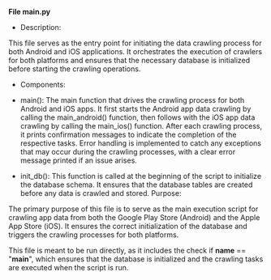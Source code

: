 **File main.py**

- Description:

This file serves as the entry point for initiating the data crawling process for both Android and iOS applications. It orchestrates the execution of crawlers for both platforms and ensures that the necessary database is initialized before starting the crawling operations.

* Components:

- main():
The main function that drives the crawling process for both Android and iOS apps. It first starts the Android app data crawling by calling the main_android() function, then follows with the iOS app data crawling by calling the main_ios() function. After each crawling process, it prints confirmation messages to indicate the completion of the respective tasks.
Error handling is implemented to catch any exceptions that may occur during the crawling processes, with a clear error message printed if an issue arises.

- init_db():
This function is called at the beginning of the script to initialize the database schema. It ensures that the database tables are created before any data is crawled and stored.
Purpose:

The primary purpose of this file is to serve as the main execution script for crawling app data from both the Google Play Store (Android) and the Apple App Store (iOS). It ensures the correct initialization of the database and triggers the crawling processes for both platforms.


This file is meant to be run directly, as it includes the check if __name__ == "__main__", which ensures that the database is initialized and the crawling tasks are executed when the script is run.

